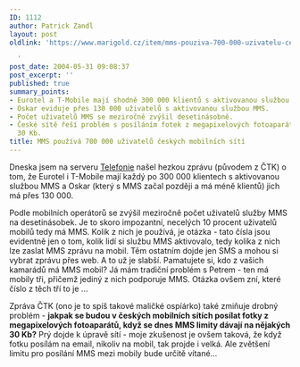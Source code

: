 ```yaml
---
ID: 1112
author: Patrick Zandl
layout: post
oldlink: 'https://www.marigold.cz/item/mms-pouziva-700-000-uzivatelu-ceskych-mobilnich-siti

  '
post_date: 2004-05-31 09:08:37
post_excerpt: ''
published: true
summary_points:
- Eurotel a T-Mobile mají shodně 300 000 klientů s aktivovanou službou MMS.
- Oskar eviduje přes 130 000 uživatelů s aktivovanou službou MMS.
- Počet uživatelů MMS se meziročně zvýšil desetinásobně.
- České sítě řeší problém s posíláním fotek z megapixelových fotoaparátů kvůli limitu
  30 Kb.
title: MMS používá 700 000 uživatelů českých mobilních sítí
---
```


<p>
Dneska jsem na serveru <a href="http://www.telefonie.cz/zprava.asp?id=4269">Telefonie</a> našel hezkou zprávu (původem z ČTK) o tom, že Eurotel i T-Mobile mají každý po 300 000 klientech s aktivovanou službou MMS a Oskar (který s MMS začal později a má méně klientů) jich má přes 130 000. </p>

<p>
Podle mobilních operátorů se zvýšil meziročně počet uživatelů služby MMS na desetinásobek. Je to skoro impozantní, necelých 10 procent uživatelů mobilů tedy má MMS. Kolik z nich je používá, je otázka - tato čísla jsou evidentně jen o tom, kolik lidí si službu MMS aktivovalo, tedy kolika z nich lze zaslat MMS zprávu na mobil. Těm ostatním dojde jen SMS a mohou si vybrat zprávu přes web. A to už je slabší. Pamatujete si, kdo z vašich kamarádů má MMS mobil? Já mám tradiční problém s Petrem - ten má mobily tři, přičemž jediný z nich podporuje MMS. Otázka ovšem zní, které číslo z těch tří to je ...</p>

<p>
Zpráva ČTK (ono je to spíš takové maličké ospíárko) také zmiňuje drobný problém - <b>jakpak se budou v českých mobilních sítích posílat fotky z megapixelových fotoaparátů, když se dnes MMS limity dávají na nějakých 30 Kb?</b> Prý dojde k úpravě sítí - moje zkušenost je ovšem taková, že když fotku posílám na email, nikoliv na mobil, tak projde i velká. Ale zvětšení limitu pro posílání MMS mezi mobily bude určitě vítané...
</p>